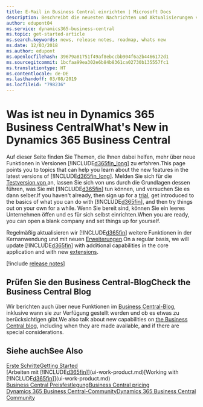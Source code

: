 ```yaml
---
title: E-Mail in Business Central einrichten | Microsoft Docs
description: Beschreibt die neuesten Nachrichten und Aktualisierungen von Business Central.
author: edupont04
ms.service: dynamics365-business-central
ms.topic: get-started-article
ms.search.keywords: news, release notes, roadmap, whats new
ms.date: 12/03/2018
ms.author: edupont
ms.openlocfilehash: 39679a81751f49af8ebccbb904f6a2b4466172d1
ms.sourcegitcommit: 1bcfaa99ea302e6b84b8361ca02730b135557fc1
ms.translationtype: HT
ms.contentlocale: de-DE
ms.lasthandoff: 03/08/2019
ms.locfileid: "798236"
---
```

# <a name="whats-new-in-dynamics-365-business-central"></a><span data-ttu-id="c444f-103">Was ist neu in Dynamics 365 Business Central</span><span class="sxs-lookup"><span data-stu-id="c444f-103">What's New in Dynamics 365 Business Central</span></span>

<span data-ttu-id="c444f-104">Auf dieser Seite finden Sie Themen, die Ihnen dabei helfen, mehr über neue Funktionen in Versionen [!INCLUDE[d365fin_long](includes/d365fin_long_md.md)] zu erfahren.</span><span class="sxs-lookup"><span data-stu-id="c444f-104">This page points you to topics that can help you learn about the new features in the latest versions of [!INCLUDE[d365fin_long](includes/d365fin_long_md.md)].</span></span> <span data-ttu-id="c444f-105">Melden Sie sich für die [Testversion von ](https://trials.dynamics.com/) an, lassen Sie sich von uns durch die Grundlagen dessen führen, was Sie mit [!INCLUDE[d365fin](includes/d365fin_md.md)] tun können, und versuchen Sie es dann selber.</span><span class="sxs-lookup"><span data-stu-id="c444f-105">If you haven't already, then sign up for a [trial](https://trials.dynamics.com/), get introduced to the basics of what you can do with [!INCLUDE[d365fin](includes/d365fin_md.md)], and then try things out on your own for a while.</span></span> <span data-ttu-id="c444f-106">Wenn Sie bereit sind, können Sie ein leeres Unternehmen öffen und es für sich selbst einrichten.</span><span class="sxs-lookup"><span data-stu-id="c444f-106">When you are ready, you can open a blank company and set things up for yourself.</span></span>  

<span data-ttu-id="c444f-107">Regelmäßig aktualisieren wir [!INCLUDE[d365fin](includes/d365fin_md.md)] weitere Funktionen in der Kernanwendung und mit neuen [Erweiterungen](ui-extensions.md).</span><span class="sxs-lookup"><span data-stu-id="c444f-107">On a regular basis, we will update [!INCLUDE[d365fin](includes/d365fin_md.md)] with additional capabilities in the core application and with new [extensions](ui-extensions.md).</span></span>  

[!include [release notes](includes/release-notes.md)]

## <a name="check-the-business-central-blog"></a><span data-ttu-id="c444f-108">Prüfen Sie den Business Central-Blog</span><span class="sxs-lookup"><span data-stu-id="c444f-108">Check the Business Central Blog</span></span>
<span data-ttu-id="c444f-109">Wir berichten auch über neue Funktionen im [Business Central-Blog](https://community.dynamics.com/business/b/financials/), inklusive wann sie zur Verfügung gestellt werden und ob es etwas zu berücksichtigen gibt.</span><span class="sxs-lookup"><span data-stu-id="c444f-109">We also talk about new capabilities on [the Business Central blog](https://community.dynamics.com/business/b/financials/), including when they are made available, and if there are special considerations.</span></span>  

## <a name="see-also"></a><span data-ttu-id="c444f-110">Siehe auch</span><span class="sxs-lookup"><span data-stu-id="c444f-110">See Also</span></span>
[<span data-ttu-id="c444f-111">Erste Schritte</span><span class="sxs-lookup"><span data-stu-id="c444f-111">Getting Started</span></span>](product-get-started.md)  
<span data-ttu-id="c444f-112">[Arbeiten mit [!INCLUDE[d365fin](includes/d365fin_md.md)]](ui-work-product.md)</span><span class="sxs-lookup"><span data-stu-id="c444f-112">[Working with [!INCLUDE[d365fin](includes/d365fin_md.md)]](ui-work-product.md)</span></span>  
[<span data-ttu-id="c444f-113">Business Central Preisfestlegung</span><span class="sxs-lookup"><span data-stu-id="c444f-113">Business Central pricing</span></span>](https://dynamics.microsoft.com/en-us/business-central/overview/#pricing)  
[<span data-ttu-id="c444f-114">Dynamics 365 Business Central-Community</span><span class="sxs-lookup"><span data-stu-id="c444f-114">Dynamics 365 Business Central Community</span></span>](https://community.dynamics.com/business/)  

